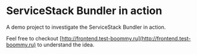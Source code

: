 # ServiceStack Bundler in action

A demo project to investigate the ServiceStack Bundler in action.

Feel free to checkout [http://frontend.test-boommy.ru](http://frontend.test-boommy.ru) to understand the idea.
